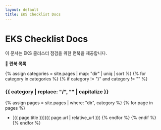 ```yaml
---
layout: default
title: EKS Checklist Docs
---
```


# EKS Checklist Docs

이 문서는 EKS 클러스터 점검을 위한 런북을 제공합니다.

📌 **런북 목록**

{% assign categories = site.pages | map: "dir" | uniq | sort %}
{% for category in categories %}
  {% if category != "/" and category != "" %}
  ### {{ category | replace: "/", "" | capitalize }}
  {% assign pages = site.pages | where: "dir", category %}
  {% for page in pages %}
  - [{{ page.title }}]({{ page.url | relative_url }})
  {% endfor %}
  {% endif %}
{% endfor %}
